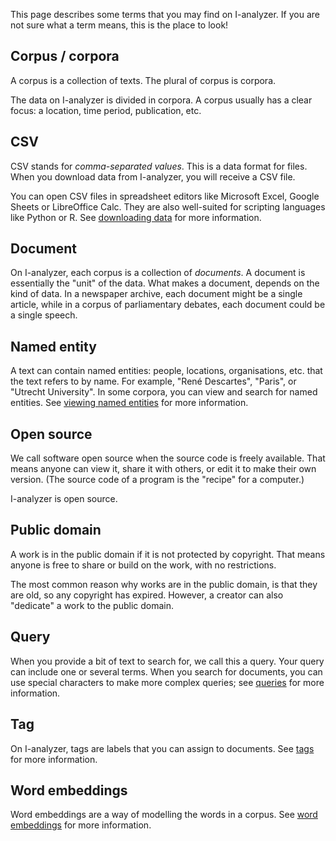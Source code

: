 This page describes some terms that you may find on I-analyzer. If you are not sure what a term means, this is the place to look!

## Corpus / corpora

A corpus is a collection of texts. The plural of corpus is corpora.

The data on I-analyzer is divided in corpora. A corpus usually has a clear focus: a location, time period, publication, etc.

## CSV

CSV stands for *comma-separated values*. This is a data format for files. When you download data from I-analyzer, you will receive a CSV file.

You can open CSV files in spreadsheet editors like Microsoft Excel, Google Sheets or LibreOffice Calc. They are also well-suited for scripting languages like Python or R. See [downloading data](/manual/download) for more information.

## Document

On I-analyzer, each corpus is a collection of *documents*. A document is essentially the "unit" of the data. What makes a document, depends on the kind of data. In a newspaper archive, each document might be a single article, while in a corpus of parliamentary debates, each document could be a single speech.

## Named entity

A text can contain named entities: people, locations, organisations, etc. that the text refers to by name. For example, "René Descartes", "Paris", or "Utrecht University". In some corpora, you can view and search for named entities. See [viewing named entities](/manual/namedentities) for more information.

## Open source

We call software open source when the source code is freely available. That means anyone can view it, share it with others, or edit it to make their own version. (The source code of a program is the "recipe" for a computer.)

I-analyzer is open source.

## Public domain

A work is in the public domain if it is not protected by copyright. That means anyone is free to share or build on the work, with no restrictions.

The most common reason why works are in the public domain, is that they are old, so any copyright has expired. However, a creator can also "dedicate" a work to the public domain.

## Query

When you provide a bit of text to search for, we call this a query. Your query can include one or several terms. When you search for documents, you can use special characters to make more complex queries; see [queries](/manual/query) for more information.

## Tag

On I-analyzer, tags are labels that you can assign to documents. See [tags](/manual/tagging-documents) for more information.

## Word embeddings

Word embeddings are a way of modelling the words in a corpus. See [word embeddings](/manual/word-embeddings) for more information.
